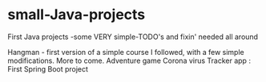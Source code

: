 # small-Java-projects
First Java projects -some VERY simple-TODO's and fixin' needed all around

Hangman - first version of a simple course I followed, with a few simple modifications. More to come.
Adventure game 
Corona virus Tracker app : First Spring Boot project
